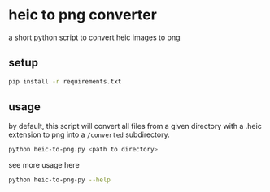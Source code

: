 # heic to png converter

a short python script to convert heic images to png

## setup

```bash
pip install -r requirements.txt
```

## usage

by default, this script will convert all files from a given directory with a .heic extension to png into a `/converted` subdirectory.

```bash
python heic-to-png.py <path to directory>
```

see more usage here

```bash
python heic-to-png-py --help
```
